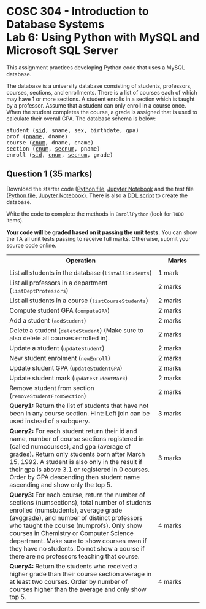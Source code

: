 # COSC 304 - Introduction to Database Systems<br>Lab 6: Using Python with MySQL and Microsoft SQL Server

This assignment practices developing Python code that uses a MySQL database.

The database is a university database consisting of students, professors, courses, sections, and enrollments. There is a list of courses each of which may have 1 or more sections. A student enrolls in a section which is taught by a professor. Assume that a student can only enroll in a course once. When the student completes the course, a grade is assigned that is used to calculate their overall GPA. The database schema is below:

<pre>
student (<u>sid</u>, sname, sex, birthdate, gpa)
prof (<u>pname</u>, dname)
course (<u>cnum</u>, dname, cname)
section (<u>cnum</u>, <u>secnum</u>, pname)
enroll (<u>sid</u>, <u>cnum</u>, <u>secnum</u>, grade)
</pre>

## Question 1 (35 marks)

Download the starter code ([Python file](EnrollPython.py), [Jupyter Notebook](EnrollPython.ipynb) and the test file ([Python file](TestEnroll.py), [Jupyter Notebook](TestEnroll.ipynb)).  There is also a <a href="university.ddl">DDL script</a> to create the database.

Write the code to complete the methods in `EnrollPython` (look for `TODO` items).

**Your code will be graded based on it passing the unit tests.** You can show the TA all unit tests passing to receive full marks. Otherwise, submit your source code online.

<table>
<tr><th>Operation</th>														<th width="100">Marks</th></tr>
<tr><td>
<tr><td>List all students in the database (<tt>listAllStudents</tt>)</td>			<td>1 mark</td></tr>
<tr><td>List all professors in a department (<tt>listDeptProfessors</tt>)</td>		<td>2 marks</td></tr>
<tr><td>List all students in a course (<tt>listCourseStudents</tt>)</td>			<td>2 marks</td></tr>
<tr><td>Compute student GPA (<tt>computeGPA</tt>)</td>								<td>2 marks</td></tr>
<tr><td>Add a student (<tt>addStudent</tt>)</td>									<td>2 marks</td></tr>
<tr><td>Delete a student (<tt>deleteStudent</tt>) (Make sure to also delete all courses enrolled in).</td>	<td>2 marks </td></tr>
<tr><td>Update a student (<tt>updateStudent</tt>)</td>								<td>2 marks</td></tr>
<tr><td>New student enrolment (<tt>newEnroll</tt>)</td>								<td>2 marks</td></tr>
<tr><td>Update student GPA (<tt>updateStudentGPA</tt>)</td>							<td>2 marks</td></tr>
<tr><td>Update student mark (<tt>updateStudentMark</tt>)</td>						<td>2 marks</td></tr>
<tr><td>Remove student from section (<tt>removeStudentFromSection</tt>)</td>		<td>2 marks</td></tr>
<tr><td><strong>Query1:</strong> Return the list of students that have not been in any course section. Hint: Left join can be used instead of a subquery.</td>	<td>3 marks</td</tr>
<tr><td><strong>Query2:</strong> For each student return their id and name, number of course sections registered in (called numcourses), and gpa (average of grades). Return only students born after March 15, 1992. A student is also only in the result if their gpa is above 3.1 or registered in 0 courses. Order by GPA descending then student name ascending and show only the top 5.</td><td>3 marks</td></tr>
<tr><td><strong>Query3:</strong> For each course, return the number of sections (numsections), total number of students enrolled (numstudents), average grade (avggrade), and number of distinct professors who taught the course (numprofs). Only show courses in Chemistry or Computer Science department. Make sure to show courses even if they have no students. Do not show a course if there are no professors teaching that course.</td><td>4 marks</td></tr>
<tr><td><strong>Query4:</strong> Return the students who received a higher grade than their course section average in at least two courses. Order by number of courses higher than the average and only show top 5.</td><td>4 marks</td></tr>
</table>


